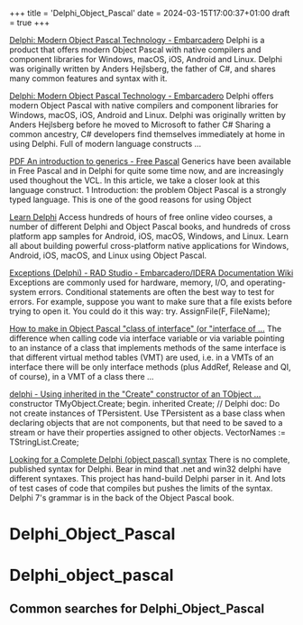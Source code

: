 +++
title = 'Delphi_Object_Pascal'
date = 2024-03-15T17:00:37+01:00
draft = true
+++

[Delphi: Modern Object Pascal Technology - Embarcadero](https://www.embarcadero.com/products/delphi/features/delphi)
Delphi is a product that offers modern Object Pascal with native compilers and component libraries for Windows, macOS, iOS, Android and Linux. Delphi was originally written by Anders Hejlsberg, the father of C#, and shares many common features and syntax with it.

[Delphi: Modern Object Pascal Technology - Embarcadero](https://www.embarcadero.com/products/delphi/features/delphi)
Delphi offers modern Object Pascal with native compilers and component libraries for Windows, macOS, iOS, Android and Linux. Delphi was originally written by Anders Hejlsberg before he moved to Microsoft to father C# Sharing a common ancestry, C# developers find themselves immediately at home in using Delphi. Full of modern language constructs ...

[PDF An introduction to generics - Free Pascal](https://www.freepascal.org/~michael/articles/generics1/generics1.pdf)
Generics have been available in Free Pascal and in Delphi for quite some time now, and are increasingly used thoughout the VCL. In this article, we take a closer look at this language construct. 1 Introduction: the problem Object Pascal is a strongly typed language. This is one of the good reasons for using Object

[Learn Delphi](https://learndelphi.org/)
Access hundreds of hours of free online video courses, a number of different Delphi and Object Pascal books, and hundreds of cross platform app samples for Android, iOS, macOS, Windows, and Linux. Learn all about building powerful cross-platform native applications for Windows, Android, iOS, macOS, and Linux using Object Pascal.

[Exceptions (Delphi) - RAD Studio - Embarcadero/IDERA Documentation Wiki](https://docwiki.embarcadero.com/RADStudio/Sydney/en/Exceptions_(Delphi))
Exceptions are commonly used for hardware, memory, I/O, and operating-system errors. Conditional statements are often the best way to test for errors. For example, suppose you want to make sure that a file exists before trying to open it. You could do it this way: try. AssignFile(F, FileName);

[How to make in Object Pascal "class of interface" (or "interface of ...](https://stackoverflow.com/questions/3499787/how-to-make-in-object-pascal-class-of-interface-or-interface-of-interface)
The difference when calling code via interface variable or via variable pointing to an instance of a class that implements methods of the same interface is that different virtual method tables (VMT) are used, i.e. in a VMTs of an interface there will be only interface methods (plus AddRef, Release and QI, of course), in a VMT of a class there ...

[delphi - Using inherited in the "Create" constructor of an TObject ...](https://stackoverflow.com/questions/772336/using-inherited-in-the-create-constructor-of-an-tobject)
constructor TMyObject.Create; begin. inherited Create; // Delphi doc: Do not create instances of TPersistent. Use TPersistent as a base class when declaring objects that are not components, but that need to be saved to a stream or have their properties assigned to other objects. VectorNames := TStringList.Create;

[Looking for a Complete Delphi (object pascal) syntax](https://stackoverflow.com/questions/171827/looking-for-a-complete-delphi-object-pascal-syntax)
There is no complete, published syntax for Delphi. Bear in mind that .net and win32 delphi have different syntaxes. This project has hand-build Delphi parser in it. And lots of test cases of code that compiles but pushes the limits of the syntax. Delphi 7's grammar is in the back of the Object Pascal book.

Delphi_Object_Pascal
====================

# Delphi_object_pascal

## Common searches for Delphi_Object_Pascal
